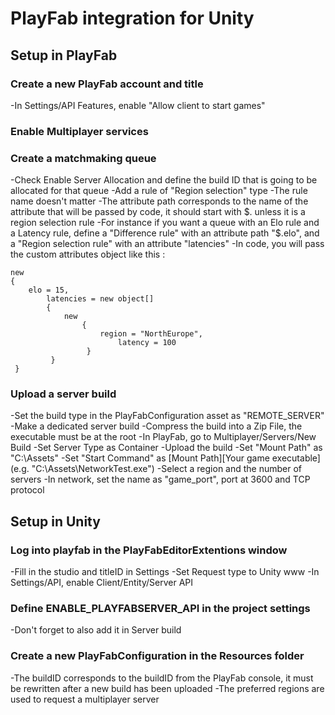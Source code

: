 # PlayFab integration for Unity

## Setup in PlayFab

### Create a new PlayFab account and title
-In Settings/API Features, enable "Allow client to start games"

### Enable Multiplayer services

### Create a matchmaking queue
-Check Enable Server Allocation and define the build ID that is going to be allocated for that queue
-Add a rule of "Region selection" type
-The rule name doesn't matter
-The attribute path corresponds to the name of the attribute that will be passed by code, it should start with $. unless it is a region selection rule 
-For instance if you want a queue with an Elo rule and a Latency rule, define a "Difference rule" with an attribute path "$.elo", and a "Region selection rule" with an attribute "latencies" 
-In code, you will pass the custom attributes object like this :
```
new
{
	elo = 15,
        latencies = new object[]
        {
        	new
                {
                	region = "NorthEurope",
                        latency = 100
                 }
         }
 }
```
### Upload a server build
-Set the build type in the PlayFabConfiguration asset as "REMOTE_SERVER"
-Make a dedicated server build 
-Compress the build into a Zip File, the executable must be at the root
-In PlayFab, go to Multiplayer/Servers/New Build
-Set Server Type as Container
-Upload the build
-Set "Mount Path" as "C:\Assets"
-Set "Start Command" as [Mount Path]\[Your game executable] (e.g. "C:\Assets\NetworkTest.exe")
-Select a region and the number of servers
-In network, set the name as "game_port", port at 3600 and TCP protocol

## Setup in Unity

### Log into playfab in the PlayFabEditorExtentions window
-Fill in the studio and titleID in Settings
-Set Request type to Unity www
-In Settings/API, enable Client/Entity/Server API

### Define ENABLE_PLAYFABSERVER_API in the project settings
-Don't forget to also add it in Server build

### Create a new PlayFabConfiguration in the Resources folder
-The buildID corresponds to the buildID from the PlayFab console, it must be rewritten after a new build has been uploaded
-The preferred regions are used to request a multiplayer server
